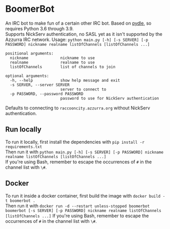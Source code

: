 # BoomerBot
An IRC bot to make fun of a certain other IRC bot. Based on [pydle](https://github.com/shizmob/pydle), so requires Python 3.6 through 3.9.  
Supports NickServ authentication, no SASL yet as it isn't supported by the Azzurra IRC network.
Usage: `python main.py [-h] [-s SERVER] [-p PASSWORD] nickname realname listOfChannels [listOfChannels ...]`  
```
positional arguments:
  nickname              nickname to use
  realname              realname to use
  listOfChannels        list of channels to join

optional arguments:
  -h, --help            show help message and exit
  -s SERVER, --server SERVER
                        server to connect to
  -p PASSWORD, --password PASSWORD
                        password to use for NickServ authentication
```
Defaults to connecting to `raccooncity.azzurra.org` without NickServ authentication.

## Run locally
To run it locally, first install the dependencies with `pip install -r requirements.txt`  
Then run it with `python main.py [-h] [-s SERVER] [-p PASSWORD] nickname realname listOfChannels [listOfChannels ...]`  
If you're using Bash, remember to escape the occurrences of `#` in the channel list with `\#`.

## Docker
To run it inside a docker container, first build the image with `docker build -t boomerbot .`  
Then run it with `docker run -d --restart unless-stopped boomerbot boomerbot [-s SERVER] [-p PASSWORD] nickname realname listOfChannels [listOfChannels ...]`
If you're using Bash, remember to escape the occurrences of `#` in the channel list with `\#`.